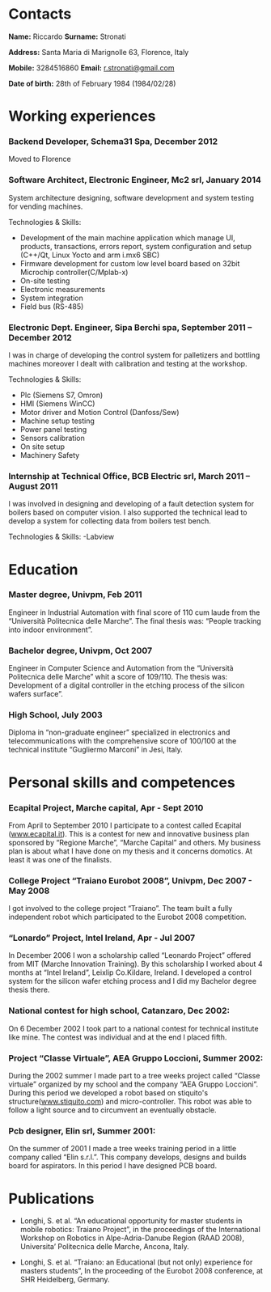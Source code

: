 # Contacts

**Name:** Riccardo **Surname:** Stronati

**Address:** Santa Maria di Marignolle 63, Florence, Italy

**Mobile:** 3284516860 **Email:** r.stronati@gmail.com

**Date of birth:** 28th of February 1984 (1984/02/28)

# Working experiences

### Backend Developer, Schema31 Spa, December 2012 
Moved to Florence 

### Software Architect, Electronic Engineer, Mc2 srl, January 2014
System architecture designing, software development and system testing for vending machines.

Technologies & Skills:
- Development of the main machine application which manage UI, products, transactions, errors report, system configuration and setup (C++/Qt, Linux Yocto and arm i.mx6 SBC)
- Firmware development for custom low level board based on 32bit Microchip controller(C/Mplab-x)
- On-site testing
- Electronic measurements
- System integration
- Field bus (RS-485)


### Electronic Dept. Engineer, Sipa Berchi spa, September 2011 – December 2012
I was in charge of developing the control system for palletizers and bottling machines moreover I dealt with calibration and testing at the workshop.

Technologies & Skills:
- Plc (Siemens S7, Omron)
- HMI (Siemens WinCC)
- Motor driver and Motion Control (Danfoss/Sew)
- Machine setup testing
- Power panel testing
- Sensors calibration
- On site setup
- Machinery Safety


### Internship at Technical Office, BCB Electric srl, March 2011 – August 2011
I was involved in designing and developing of a fault detection system for boilers based on computer vision. I also supported the technical lead to develop a system for collecting data from boilers test bench.

Technologies & Skills:
-Labview


# Education

### Master degree, Univpm, Feb 2011
Engineer in Industrial Automation with final score of 110 cum laude from the “Università Politecnica delle Marche”. The final thesis was: “People tracking into indoor environment”.

### Bachelor degree, Univpm, Oct 2007
Engineer in Computer Science and Automation from the “Università Politecnica delle Marche” whit a score of 109/110.  The thesis was: Development of a digital controller in the etching process of the silicon wafers surface”.

### High School, July 2003
Diploma in “non-graduate engineer” specialized in electronics and telecommunications with the comprehensive score of 100/100 at the technical institute  “Gugliermo Marconi” in Jesi, Italy.


# Personal skills and competences

### Ecapital Project, Marche capital, Apr - Sept 2010
From April to September 2010 I participate to a contest called Ecapital (www.ecapital.it). This is a contest for new and innovative business plan sponsored by “Regione Marche”, “Marche Capital” and others.
My business plan is about what I have done on my thesis and it concerns domotics. At least it was one of the finalists.

### College Project “Traiano Eurobot 2008”, Univpm, Dec 2007 - May 2008
I got involved to the college project “Traiano”. The team built a fully independent robot which participated to the Eurobot 2008 competition. 


### “Lonardo” Project, Intel Ireland, Apr - Jul 2007
In December 2006 I won a scholarship called “Leonardo Project” offered from MIT (Marche Innovation Training). 
By this scholarship I worked about 4 months at “Intel Ireland”, Leixlip Co.Kildare, Ireland. I developed a control system for the silicon wafer etching process and I did my Bachelor degree thesis there. 


### National contest for high school, Catanzaro, Dec 2002:
On 6 December 2002 I took part to a national contest for technical institute like mine.
The contest was individual and at the end I placed fifth.    


### Project “Classe Virtuale”, AEA Gruppo Loccioni, Summer 2002:
During the 2002 summer I made part to a tree weeks project called “Classe virtuale” organized by my school and the company “AEA Gruppo Loccioni”.
During this period we developed a robot based on stiquito's structure(www.stiquito.com) and micro-controller. This robot was able to follow a light source and to circumvent an eventually obstacle.

### Pcb designer, Elin srl, Summer 2001:
On the summer of 2001 I made a tree weeks training period in a little company called “Elin s.r.l.”. 
This company develops, designs and builds board for aspirators.
In this period I have designed PCB board.

# Publications
- Longhi, S. et al. “An educational opportunity for master students in mobile robotics: Traiano Project”, in the proceedings of the International Workshop on Robotics in Alpe-Adria-Danube Region (RAAD 2008), Universita’ Politecnica delle Marche, Ancona, Italy.

- Longhi, S. et al. “Traiano: an Educational (but not only) experience for masters students”, In the proceeding of the Eurobot 2008 conference, at SHR Heidelberg, Germany.



